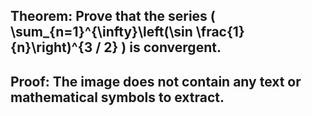 ## Theorem: Prove that the series \( \sum\_{n=1}^{\infty}\left(\sin \frac{1}{n}\right)^{3 / 2} \) is convergent.


## Proof: The image does not contain any text or mathematical symbols to extract. 

